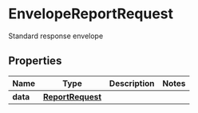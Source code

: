 

# EnvelopeReportRequest

Standard response envelope

## Properties

Name | Type | Description | Notes
------------ | ------------- | ------------- | -------------
**data** | [**ReportRequest**](ReportRequest.md) |  | 



